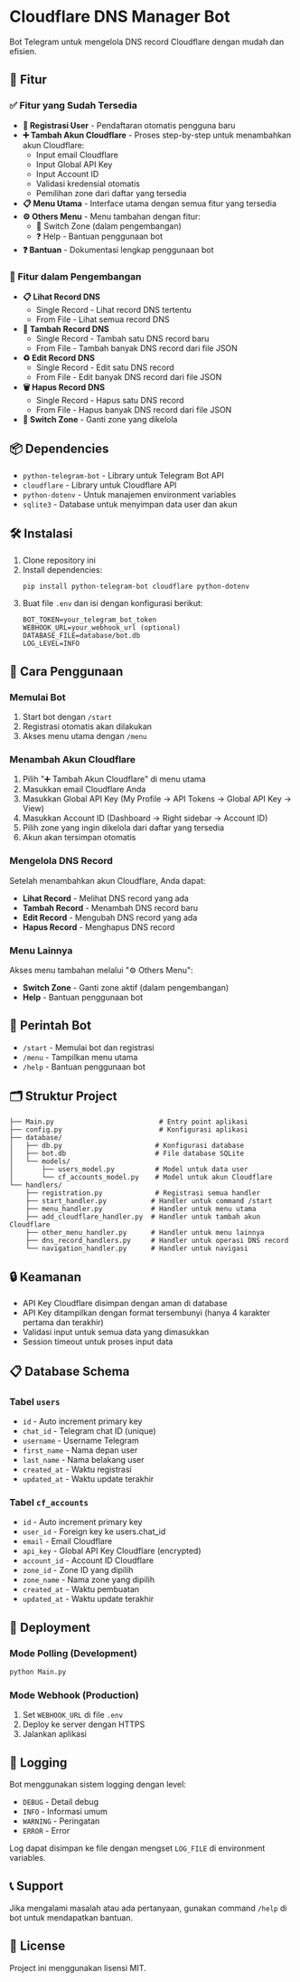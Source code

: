 # Cloudflare DNS Manager Bot

Bot Telegram untuk mengelola DNS record Cloudflare dengan mudah dan efisien.

## 🚀 Fitur

### ✅ Fitur yang Sudah Tersedia

- **👤 Registrasi User** - Pendaftaran otomatis pengguna baru
- **➕ Tambah Akun Cloudflare** - Proses step-by-step untuk menambahkan akun Cloudflare:
  - Input email Cloudflare
  - Input Global API Key
  - Input Account ID
  - Validasi kredensial otomatis
  - Pemilihan zone dari daftar yang tersedia
- **📋 Menu Utama** - Interface utama dengan semua fitur yang tersedia
- **⚙️ Others Menu** - Menu tambahan dengan fitur:
  - 🔄 Switch Zone (dalam pengembangan)
  - ❓ Help - Bantuan penggunaan bot
- **❓ Bantuan** - Dokumentasi lengkap penggunaan bot

### 🚧 Fitur dalam Pengembangan

- **📋 Lihat Record DNS**
  - Single Record - Lihat record DNS tertentu
  - From File - Lihat semua record DNS
- **📝 Tambah Record DNS**
  - Single Record - Tambah satu DNS record baru
  - From File - Tambah banyak DNS record dari file JSON
- **♻️ Edit Record DNS**
  - Single Record - Edit satu DNS record
  - From File - Edit banyak DNS record dari file JSON
- **🗑️ Hapus Record DNS**
  - Single Record - Hapus satu DNS record
  - From File - Hapus banyak DNS record dari file JSON
- **🔄 Switch Zone** - Ganti zone yang dikelola

## 📦 Dependencies

- `python-telegram-bot` - Library untuk Telegram Bot API
- `cloudflare` - Library untuk Cloudflare API
- `python-dotenv` - Untuk manajemen environment variables
- `sqlite3` - Database untuk menyimpan data user dan akun

## 🛠️ Instalasi

1. Clone repository ini
2. Install dependencies:
   ```bash
   pip install python-telegram-bot cloudflare python-dotenv
   ```
3. Buat file `.env` dan isi dengan konfigurasi berikut:
   ```env
   BOT_TOKEN=your_telegram_bot_token
   WEBHOOK_URL=your_webhook_url (optional)
   DATABASE_FILE=database/bot.db
   LOG_LEVEL=INFO
   ```

## 🎯 Cara Penggunaan

### Memulai Bot

1. Start bot dengan `/start`
2. Registrasi otomatis akan dilakukan
3. Akses menu utama dengan `/menu`

### Menambah Akun Cloudflare

1. Pilih "➕ Tambah Akun Cloudflare" di menu utama
2. Masukkan email Cloudflare Anda
3. Masukkan Global API Key (My Profile → API Tokens → Global API Key → View)
4. Masukkan Account ID (Dashboard → Right sidebar → Account ID)
5. Pilih zone yang ingin dikelola dari daftar yang tersedia
6. Akun akan tersimpan otomatis

### Mengelola DNS Record

Setelah menambahkan akun Cloudflare, Anda dapat:
- **Lihat Record** - Melihat DNS record yang ada
- **Tambah Record** - Menambah DNS record baru
- **Edit Record** - Mengubah DNS record yang ada
- **Hapus Record** - Menghapus DNS record

### Menu Lainnya

Akses menu tambahan melalui "⚙️ Others Menu":
- **Switch Zone** - Ganti zone aktif (dalam pengembangan)
- **Help** - Bantuan penggunaan bot

## 📱 Perintah Bot

- `/start` - Memulai bot dan registrasi
- `/menu` - Tampilkan menu utama
- `/help` - Bantuan penggunaan bot

## 🗂️ Struktur Project

```
├── Main.py                          # Entry point aplikasi
├── config.py                        # Konfigurasi aplikasi
├── database/
│   ├── db.py                       # Konfigurasi database
│   ├── bot.db                      # File database SQLite
│   └── models/
│       ├── users_model.py          # Model untuk data user
│       └── cf_accounts_model.py    # Model untuk akun Cloudflare
└── handlers/
    ├── registration.py             # Registrasi semua handler
    ├── start_handler.py           # Handler untuk command /start
    ├── menu_handler.py            # Handler untuk menu utama
    ├── add_cloudflare_handler.py  # Handler untuk tambah akun Cloudflare
    ├── other_menu_handler.py      # Handler untuk menu lainnya
    ├── dns_record_handlers.py     # Handler untuk operasi DNS record
    └── navigation_handler.py      # Handler untuk navigasi
```

## 🔒 Keamanan

- API Key Cloudflare disimpan dengan aman di database
- API Key ditampilkan dengan format tersembunyi (hanya 4 karakter pertama dan terakhir)
- Validasi input untuk semua data yang dimasukkan
- Session timeout untuk proses input data

## 📋 Database Schema

### Tabel `users`
- `id` - Auto increment primary key
- `chat_id` - Telegram chat ID (unique)
- `username` - Username Telegram
- `first_name` - Nama depan user
- `last_name` - Nama belakang user
- `created_at` - Waktu registrasi
- `updated_at` - Waktu update terakhir

### Tabel `cf_accounts`
- `id` - Auto increment primary key
- `user_id` - Foreign key ke users.chat_id
- `email` - Email Cloudflare
- `api_key` - Global API Key Cloudflare (encrypted)
- `account_id` - Account ID Cloudflare
- `zone_id` - Zone ID yang dipilih
- `zone_name` - Nama zone yang dipilih
- `created_at` - Waktu pembuatan
- `updated_at` - Waktu update terakhir

## 🚀 Deployment

### Mode Polling (Development)
```bash
python Main.py
```

### Mode Webhook (Production)
1. Set `WEBHOOK_URL` di file `.env`
2. Deploy ke server dengan HTTPS
3. Jalankan aplikasi

## 🔧 Logging

Bot menggunakan sistem logging dengan level:
- `DEBUG` - Detail debug
- `INFO` - Informasi umum
- `WARNING` - Peringatan
- `ERROR` - Error

Log dapat disimpan ke file dengan mengset `LOG_FILE` di environment variables.

## 📞 Support

Jika mengalami masalah atau ada pertanyaan, gunakan command `/help` di bot untuk mendapatkan bantuan.

## 📄 License

Project ini menggunakan lisensi MIT.